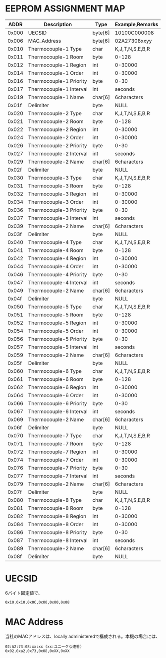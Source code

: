 EEPROM ASSIGNMENT MAP
=====================


| ADDR  | Description             | Type    | Example,Remarks |
|-------|-------------------------|---------|-----------------|
| 0x000 | UECSID                  | byte[6] | 10100C000008    |
| 0x006 | MAC_Address             | byte[6] | 02A27308xxyy    |
| 0x010 | Thermocouple-1 Type     | char    | K,J,T,N,S,E,B,R |
| 0x011 | Thermocouple-1 Room     | byte    | 0-128           |
| 0x012 | Thermocouple-1 Region   | int     | 0-30000         |
| 0x014 | Thermocouple-1 Order    | int     | 0-30000         |
| 0x016 | Thermocouple-1 Priority | byte    | 0-30            |
| 0x017 | Thermocouple-1 Interval | int     | seconds         |
| 0x019 | Thermocouple-1 Name     | char[6] | 6characters     |
| 0x01f | Delimiter               | byte    | NULL            |
| 0x020 | Thermocouple-2 Type     | char    | K,J,T,N,S,E,B,R |
| 0x021 | Thermocouple-2 Room     | byte    | 0-128           |
| 0x022 | Thermocouple-2 Region   | int     | 0-30000         |
| 0x024 | Thermocouple-2 Order    | int     | 0-30000         |
| 0x026 | Thermocouple-2 Priority | byte    | 0-30            |
| 0x027 | Thermocouple-2 Interval | int     | seconds         |
| 0x029 | Thermocouple-2 Name     | char[6] | 6characters     |
| 0x02f | Delimiter               | byte    | NULL            |
| 0x030 | Thermocouple-3 Type     | char    | K,J,T,N,S,E,B,R |
| 0x031 | Thermocouple-3 Room     | byte    | 0-128           |
| 0x032 | Thermocouple-3 Region   | int     | 0-30000         |
| 0x034 | Thermocouple-3 Order    | int     | 0-30000         |
| 0x036 | Thermocouple-3 Priority | byte    | 0-30            |
| 0x037 | Thermocouple-3 Interval | int     | seconds         |
| 0x039 | Thermocouple-2 Name     | char[6] | 6characters     |
| 0x03f | Delimiter               | byte    | NULL            |
| 0x040 | Thermocouple-4 Type     | char    | K,J,T,N,S,E,B,R |
| 0x041 | Thermocouple-4 Room     | byte    | 0-128           |
| 0x042 | Thermocouple-4 Region   | int     | 0-30000         |
| 0x044 | Thermocouple-4 Order    | int     | 0-30000         |
| 0x046 | Thermocouple-4 Priority | byte    | 0-30            |
| 0x047 | Thermocouple-4 Interval | int     | seconds         |
| 0x049 | Thermocouple-2 Name     | char[6] | 6characters     |
| 0x04f | Delimiter               | byte    | NULL            |
| 0x050 | Thermocouple-5 Type     | char    | K,J,T,N,S,E,B,R |
| 0x051 | Thermocouple-5 Room     | byte    | 0-128           |
| 0x052 | Thermocouple-5 Region   | int     | 0-30000         |
| 0x054 | Thermocouple-5 Order    | int     | 0-30000         |
| 0x056 | Thermocouple-5 Priority | byte    | 0-30            |
| 0x057 | Thermocouple-5 Interval | int     | seconds         |
| 0x059 | Thermocouple-2 Name     | char[6] | 6characters     |
| 0x05f | Delimiter               | byte    | NULL            |
| 0x060 | Thermocouple-6 Type     | char    | K,J,T,N,S,E,B,R |
| 0x061 | Thermocouple-6 Room     | byte    | 0-128           |
| 0x062 | Thermocouple-6 Region   | int     | 0-30000         |
| 0x064 | Thermocouple-6 Order    | int     | 0-30000         |
| 0x066 | Thermocouple-6 Priority | byte    | 0-30            |
| 0x067 | Thermocouple-6 Interval | int     | seconds         |
| 0x069 | Thermocouple-2 Name     | char[6] | 6characters     |
| 0x06f | Delimiter               | byte    | NULL            |
| 0x070 | Thermocouple-7 Type     | char    | K,J,T,N,S,E,B,R |
| 0x071 | Thermocouple-7 Room     | byte    | 0-128           |
| 0x072 | Thermocouple-7 Region   | int     | 0-30000         |
| 0x074 | Thermocouple-7 Order    | int     | 0-30000         |
| 0x076 | Thermocouple-7 Priority | byte    | 0-30            |
| 0x077 | Thermocouple-7 Interval | int     | seconds         |
| 0x079 | Thermocouple-2 Name     | char[6] | 6characters     |
| 0x07f | Delimiter               | byte    | NULL            |
| 0x080 | Thermocouple-8 Type     | char    | K,J,T,N,S,E,B,R |
| 0x081 | Thermocouple-8 Room     | byte    | 0-128           |
| 0x082 | Thermocouple-8 Region   | int     | 0-30000         |
| 0x084 | Thermocouple-8 Order    | int     | 0-30000         |
| 0x086 | Thermocouple-8 Priority | byte    | 0-30            |
| 0x087 | Thermocouple-8 Interval | int     | seconds         |
| 0x089 | Thermocouple-2 Name     | char[6] | 6characters     |
| 0x08f | Delimiter               | byte    | NULL            |


# UECSID

6バイト固定値で、

    0x10,0x10,0x0C,0x00,0x00,0x08


# MAC Address

当社のMACアドレスは、locally administeredで構成される。本機の場合には、

    02:A2:73:08:xx:xx (xx:ユニークな連番)
    0x02,0xa2,0x73,0x08,0xXX,0xXX


